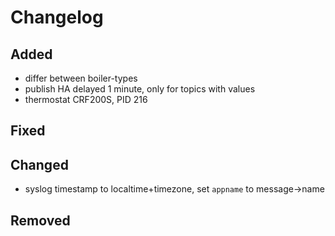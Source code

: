 # Changelog

## Added

- differ between boiler-types
- publish HA delayed 1 minute, only for topics with values
- thermostat CRF200S, PID 216

## Fixed

## Changed

- syslog timestamp to localtime+timezone, set `appname` to message->name

## Removed
